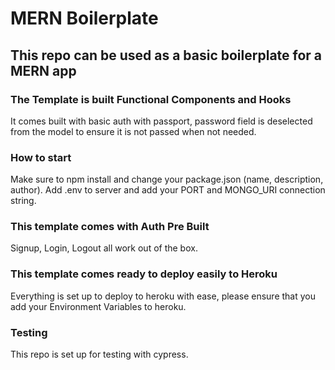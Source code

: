 # MERN Boilerplate

## This repo can be used as a basic boilerplate for a MERN app

### The Template is built Functional Components and Hooks
It comes built with basic auth with passport, password field is deselected from the model to ensure it is not passed when not needed.

### How to start
Make sure to npm install and change your package.json (name, description, author).
Add .env to server and add your PORT and MONGO_URI connection string.

### This template comes with Auth Pre Built
Signup, Login, Logout all work out of the box.


### This template comes ready to deploy easily to Heroku
Everything is set up to deploy to heroku with ease, please ensure that you add your Environment Variables to heroku.


### Testing
This repo is set up for testing with cypress. 